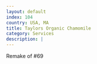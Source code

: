 ```yaml
---
layout: default
index: 104
country: USA, MA
title: Taylors Organic Chamomile
category: Services
description: |
---
```


Remake of #69